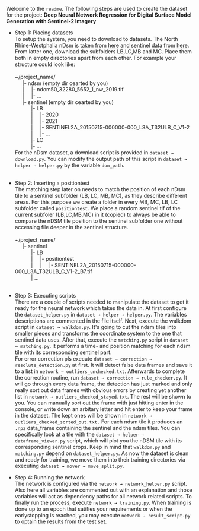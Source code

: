 Welcome to the `readme`. The following steps are used to create the dataset for the project: **Deep Neural Network Regression for Digital Surface Model Generation with Sentinel-2 Imagery**

- Step 1: Placing datasets\
To setup the system, you need to download to datasets. The North Rhine-Westphalia 
  nDsm is taken from [here](https://www.opengeodata.nrw.de/produkte/geobasis/hm/ndom50_tiff/ndom50_tiff/)
  and sentinel data from [here](https://download.geoservice.dlr.de/S2_L3A_WASP/files/32/U/). From latter one,
  download the subfolders LB,LC,MB and MC. Place them both in empty directories apart from each other. For example
  your structure could look like:
  \
  \
  ~/project_name/\
  &nbsp;&nbsp;&nbsp;&nbsp;&nbsp;|- ndsm (empty dir cearted by you)\
  &nbsp;&nbsp;&nbsp;&nbsp;&nbsp;|&nbsp;&nbsp;&nbsp;&nbsp;&nbsp;|- ndom50_32280_5652_1_nw_2019.tif\
  &nbsp;&nbsp;&nbsp;&nbsp;&nbsp;|&nbsp;&nbsp;&nbsp;&nbsp;&nbsp;|- ...\
  &nbsp;&nbsp;&nbsp;&nbsp;&nbsp;|- sentinel (empty dir cearted by you)\
  &nbsp;&nbsp;&nbsp;&nbsp;&nbsp;&nbsp;&nbsp;&nbsp;&nbsp;&nbsp;&nbsp;|- LB\
  &nbsp;&nbsp;&nbsp;&nbsp;&nbsp;&nbsp;&nbsp;&nbsp;&nbsp;&nbsp;&nbsp;|&nbsp;&nbsp;&nbsp;&nbsp;&nbsp;|- 2020\
  &nbsp;&nbsp;&nbsp;&nbsp;&nbsp;&nbsp;&nbsp;&nbsp;&nbsp;&nbsp;&nbsp;|&nbsp;&nbsp;&nbsp;&nbsp;&nbsp;|- 2021\
  &nbsp;&nbsp;&nbsp;&nbsp;&nbsp;&nbsp;&nbsp;&nbsp;&nbsp;&nbsp;&nbsp;|&nbsp;&nbsp;&nbsp;&nbsp;&nbsp;|- SENTINEL2A_20150715-000000-000_L3A_T32ULB_C_V1-2\
  &nbsp;&nbsp;&nbsp;&nbsp;&nbsp;&nbsp;&nbsp;&nbsp;&nbsp;&nbsp;&nbsp;|&nbsp;&nbsp;&nbsp;&nbsp;&nbsp;|- ...\
  &nbsp;&nbsp;&nbsp;&nbsp;&nbsp;&nbsp;&nbsp;&nbsp;&nbsp;&nbsp;&nbsp;|- LC\
  &nbsp;&nbsp;&nbsp;&nbsp;&nbsp;&nbsp;&nbsp;&nbsp;&nbsp;&nbsp;&nbsp;|- ...
  \
  For the nDsm dataset, a download script is provided in `dataset → download.py`. You can modify the output path of this script in `dataset → helper → helper.py` by the variable `dom_path`. 
  \
  &nbsp;
- Step 2: Inserting a positiontest\
The matching step later on needs to match the position of each nDsm tile to a sentinel
  subfolder (LB, LC, MB, MC), as they describe different areas. For this purpose we create a folder
  in every MB, MC, LB, LC subfolder called `positiontest`. We place a random sentinel tif of the current subfoler (LB,LC,MB,MC) in it (copied) to always be able to compare the nDSM tile position to the sentinel subfolder one without accessing file deeper in the sentinel structure.
  \
  \
  ~/project_name/\
  &nbsp;&nbsp;&nbsp;&nbsp;&nbsp;|- sentinel\
  &nbsp;&nbsp;&nbsp;&nbsp;&nbsp;&nbsp;&nbsp;&nbsp;&nbsp;&nbsp;&nbsp;|- LB\
  &nbsp;&nbsp;&nbsp;&nbsp;&nbsp;&nbsp;&nbsp;&nbsp;&nbsp;&nbsp;&nbsp;|&nbsp;&nbsp;&nbsp;&nbsp;&nbsp;|- positiontest\
  &nbsp;&nbsp;&nbsp;&nbsp;&nbsp;&nbsp;&nbsp;&nbsp;&nbsp;&nbsp;&nbsp;|&nbsp;&nbsp;&nbsp;&nbsp;&nbsp;|&nbsp;&nbsp;&nbsp;&nbsp;&nbsp;|- SENTINEL2A_20150715-000000-000_L3A_T32ULB_C_V1-2_B7.tif\
  &nbsp;&nbsp;&nbsp;&nbsp;&nbsp;&nbsp;&nbsp;&nbsp;&nbsp;&nbsp;&nbsp;| ...
  \
  &nbsp;
  
- Step 3: Executing scripts\
There are a couple of scripts needed to manipulate the dataset to get it ready
  for the neural network which takes the data in. At first configure the `dataset_helper.py` in 
  `dataset → helper → helper.py`. The variables descriptions are commented in the file itself.
 Next, execute the walkdom script in `dataset → walkdom.py`. It's going to cut the ndsm tiles into smaller
 pieces and transforms the coordinate system to the one that sentinel data uses. After that, execute the `matching.py` script in 
 `dataset → matching.py`. It performs a time- and position matching for each ndsm tile with its corresponding sentinel part.
\
For error correction pls execute `dataset → correction → resolute_detection.py` at first. It will detect false data frames and save it to a list in `network → outliers_unchecked.txt`. Afterwards to complete the correction routine, run `dataset → correction → rule_checker.py`. It will go through every data frame, the detection has just marked and only really sort out data frames with obvious errors by creating yet another list in `network → outliers_checked_stayed.txt`. The rest will be shown to you. You can manually sort out the frame with just hitting enter in the console, or write down an arbitary letter and hit enter to keep your frame in the dataset. The kept ones will be shown in `network → outliers_checked_sorted_out.txt.`
 For each ndsm tile it produces an `.npz` data_frame containing the sentinel and the ndsm tiles. You can specifically look at a tile with the `dataset → helper → dataframe_viewer.py` script, which will plot you the nDSM tile with its corresponding sentinel crops. Keep in mind that `walkdom.py` and `matching.py`  depend on `dataset_helper.py`. As now the dataset is clean and ready for training, we move them into their training directories via executing `dataset → mover → move_split.py`.

- Step 4: Running the network\
The network is configured via the `network → network_helper.py` script. Also here all variables are commented out with an explanation and those variables will act as dependency paths for all network related scripts. To finally run the process, execute `network → training.py`. When training is done up to an epoch that satifies your requirements or when the earlystopping is reached, you may execute `network → result_script.py` to optain the results from the test set. 
